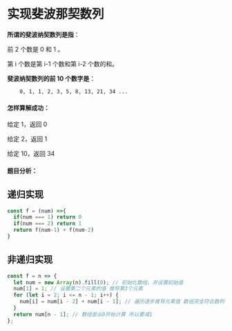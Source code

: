 # 实现斐波那契数列

**所谓的斐波纳契数列是指**：

前 2 个数是 0 和 1 。

第 i 个数是第 i-1 个数和第 i-2 个数的和。

**斐波纳契数列的前 10 个数字是**：

```text
    0, 1, 1, 2, 3, 5, 8, 13, 21, 34 ...
```

#### 怎样算解成功： <a id="&#x600E;&#x6837;&#x7B97;&#x89E3;&#x6210;&#x529F;&#xFF1A;"></a>

给定 1，返回 0

给定 2，返回 1

给定 10，返回 34

#### 题目分析： <a id="&#x9898;&#x76EE;&#x5206;&#x6790;&#xFF1A;"></a>

## 递归实现

```javascript
const f = (num) =>{
  if(num === 1) return 0
  if(num === 2) return 1
  return f(num-1) + f(num-2)
}
```

## 非递归实现

```javascript
const f = n => {
  let num = new Array(n).fill(0); // 初始化数组，并设置初始值
  num[1] = 1; // 设置第二个元素的值 推导第3个元素
  for (let i = 2; i <= n - 1; i++) {
    num[i] = num[i - 2] + num[i - 1]; // 遍历逐步推导元素值 数组完全符合数列不用进行判断等 运行效率最高。
  }
  return num[n - 1]; // 数组是从0开始计算 所以要减1
};
```

